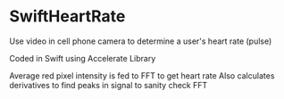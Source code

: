# SwiftHeartRate
Use video in cell phone camera to determine a user's heart rate (pulse)

Coded in Swift using Accelerate Library

Average red pixel intensity is fed to FFT to get heart rate
Also calculates derivatives to find peaks in signal to sanity check FFT 
